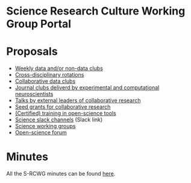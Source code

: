 

Science Research Culture Working Group Portal
=============================================

# Proposals

- [Weekly data and/or non-data clubs](proposals/weeklyDataNonDataClubs.html)
- [Cross-disciplinary rotations](proposals/rotations.html)
- [Collaborative data clubs](proposals/collaborativeDataClubs.html)
- [Journal clubs deliverd by experimental and computational neuroscientists](proposals/jcsByComputationalAndExperimental.md)
- [Talks by external leaders of collaborative research](proposals/talksByLeaderssInCollaborativeResearch.md)
- [Seed grants for collaborative research](proposals/seedGrants.html)
- [(Certified) training in open-science tools](proposals/trainingInOpenScience.html)
- [Science slack channels](https://swc-neuro.slack.com/files/T7S8UFBGR/F01GBDU8EMN) (Slack link)
- [Science working groups](proposals/scienceWorkingGroups.html)
- [Open-science forum](proposals/openScienceForum.html)

# Minutes
All the S-RCWG minutes can be found <a href="minutes/allMinutes.html">here</a>.
